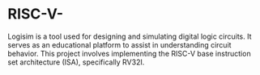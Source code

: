 # RISC-V-
Logisim is a tool used for designing and simulating digital logic circuits. It serves as an educational platform to assist in understanding circuit behavior. This project involves implementing the RISC-V base instruction set architecture (ISA), specifically RV32I.
